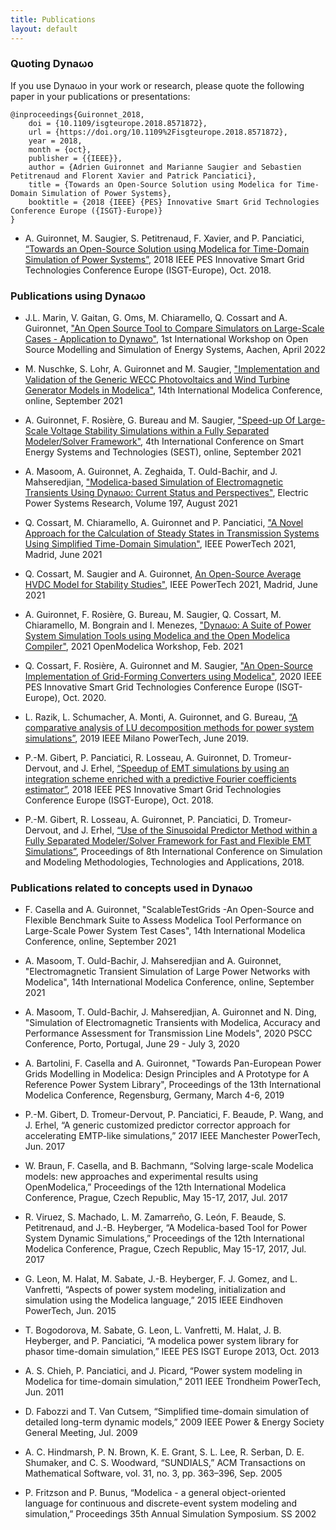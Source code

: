 ```yaml
---
title: Publications
layout: default
---
```

<!--
    Except where otherwise noted, content in this website is Copyright (c)
    2015-2019, RTE (http://www.rte-france.com) and licensed under a
    CC-BY-4.0 (https://creativecommons.org/licenses/by/4.0/)
    license. All rights reserved.
-->
### Quoting Dyna&omega;o
If you use Dyna&omega;o in your work or research, please quote the following paper in your publications or presentations:
```
@inproceedings{Guironnet_2018,
	doi = {10.1109/isgteurope.2018.8571872},
	url = {https://doi.org/10.1109%2Fisgteurope.2018.8571872},
	year = 2018,
	month = {oct},
	publisher = {{IEEE}},
	author = {Adrien Guironnet and Marianne Saugier and Sebastien Petitrenaud and Florent Xavier and Patrick Panciatici},
	title = {Towards an Open-Source Solution using Modelica for Time-Domain Simulation of Power Systems},
	booktitle = {2018 {IEEE} {PES} Innovative Smart Grid Technologies Conference Europe ({ISGT}-Europe)}
}
```
* A. Guironnet, M. Saugier, S. Petitrenaud, F. Xavier, and P. Panciatici, [“Towards an Open-Source Solution using Modelica for Time-Domain Simulation of Power Systems”](https://www.researchgate.net/publication/330234929_Towards_an_Open-Source_Solution_using_Modelica_for_Time-Domain_Simulation_of_Power_Systems), 2018 IEEE PES Innovative Smart Grid Technologies Conference Europe (ISGT-Europe), Oct. 2018.

### Publications using Dyna&omega;o

* J.L. Marin, V. Gaitan, G. Oms, M. Chiaramello, Q. Cossart and A. Guironnet, ["An Open Source Tool to Compare Simulators on Large-Scale Cases - Application to Dynawo"](https://www.researchgate.net/publication/360175983_An_Open_Source_Tool_to_Compare_Simulators_on_Large-Scale_Cases_-_Application_to_Dynawo), 1st International Workshop on Open Source Modelling and Simulation of Energy Systems, Aachen, April 2022 

* M. Nuschke, S. Lohr, A. Guironnet and M. Saugier, ["Implementation and Validation of the Generic WECC Photovoltaics and Wind Turbine Generator Models in Modelica"](https://www.researchgate.net/publication/354751869_Implementation_and_Validation_of_the_Generic_WECC_Photovoltaics_and_Wind_Turbine_Generator_Models_in_Modelica), 14th International Modelica Conference, online, September 2021

* A. Guironnet, F. Rosière, G. Bureau and M. Saugier, ["Speed-up Of Large-Scale Voltage Stability Simulations within a Fully Separated Modeler/Solver Framework"](https://www.researchgate.net/publication/354473311_Speed-up_Of_Large-Scale_Voltage_Stability_Simulations_within_a_Fully_Separated_ModelerSolver_Framework), 4th International Conference on Smart Energy Systems and Technologies (SEST), online, September 2021

* A. Masoom, A. Guironnet, A. Zeghaida, T. Ould-Bachir, and J. Mahseredjian, ["Modelica-based Simulation of Electromagnetic Transients Using Dyna&omega;o: Current Status and Perspectives"](https://www.researchgate.net/publication/351612919_Modelica-based_simulation_of_electromagnetic_transients_using_Dynaoo_Current_status_and_perspectives),  Electric Power Systems Research, Volume 197, August 2021

* Q. Cossart, M. Chiaramello, A. Guironnet and P. Panciatici, ["A Novel Approach for the Calculation of Steady States in Transmission Systems Using Simplified Time-Domain Simulation"](https://www.researchgate.net/publication/352836499_A_Novel_Approach_for_the_Calculation_of_Steady_States_in_Transmission_Systems_Using_Simplified_Time-Domain_Simulation),  IEEE PowerTech 2021, Madrid, June 2021

* Q. Cossart, M. Saugier and A. Guironnet, [An Open-Source Average HVDC Model for Stability Studies"](https://www.researchgate.net/publication/352836509_An_Open-Source_Average_HVDC_Model_for_Stability_Studies), IEEE PowerTech 2021, Madrid, June 2021

* A. Guironnet, F. Rosière, G. Bureau, M. Saugier, Q. Cossart, M. Chiaramello, M. Bongrain and I. Menezes, ["Dyna&omega;o: A Suite of Power System Simulation Tools using Modelica and the Open Modelica Compiler"](https://www.researchgate.net/publication/349057603_Dynaoo_A_Suite_of_Power_System_Simulation_Tools_using_Modelica_and_the_Open_Modelica_Compiler?ev=project), 2021 OpenModelica Workshop, Feb. 2021

* Q. Cossart, F. Rosière, A. Guironnet and M. Saugier, ["An Open-Source Implementation of Grid-Forming Converters using Modelica"](https://www.researchgate.net/publication/346523888_An_Open-Source_Implementation_of_Grid-Forming_Converters_Using_Modelica), 2020 IEEE PES Innovative Smart Grid Technologies Conference Europe (ISGT-Europe), Oct. 2020.

* L. Razik, L. Schumacher, A. Monti, A. Guironnet, and G. Bureau, [“A comparative analysis of LU decomposition methods for power system simulations”](https://www.researchgate.net/publication/335426237_A_comparative_analysis_of_LU_decomposition_methods_for_power_system_simulations?ev=project), 2019 IEEE Milano PowerTech, June 2019.

* P.-M. Gibert, P. Panciatici, R. Losseau, A. Guironnet, D. Tromeur-Dervout, and J. Erhel, [“Speedup of EMT simulations by using an integration scheme enriched with a predictive Fourier coefficients estimator”](https://www.researchgate.net/publication/330231209_Speedup_of_EMT_simulations_by_using_an_integration_scheme_enriched_with_a_predictive_Fourier_coefficients_estimator), 2018 IEEE PES Innovative Smart Grid Technologies Conference Europe (ISGT-Europe), Oct. 2018.

* P.-M. Gibert, R. Losseau, A. Guironnet, P. Panciatici, D. Tromeur-Dervout, and J. Erhel, [“Use of the Sinusoidal Predictor Method within a Fully Separated Modeler/Solver Framework for Fast and Flexible EMT Simulations”](https://www.researchgate.net/publication/326867877_Use_of_the_Sinusoidal_Predictor_Method_within_a_Fully_Separated_ModelerSolver_Framework_for_Fast_and_Flexible_EMT_Simulations?ev=project), Proceedings of 8th International Conference on Simulation and Modeling Methodologies, Technologies and Applications, 2018.

### Publications related to concepts used in Dyna&omega;o

* F. Casella and A. Guironnet, "ScalableTestGrids -An Open-Source and Flexible Benchmark Suite to Assess Modelica Tool Performance on Large-Scale Power System Test Cases", 14th International Modelica Conference, online, September 2021

* A. Masoom, T. Ould-Bachir, J. Mahseredjian and A. Guironnet, "Electromagnetic Transient Simulation of Large Power Networks with Modelica", 14th International Modelica Conference, online, September 2021

* A. Masoom, T. Ould-Bachir, J. Mahseredjian, A. Guironnet and N. Ding, "Simulation of Electromagnetic Transients with Modelica, Accuracy and Performance Assessment for Transmission Line Models", 2020 PSCC Conference, Porto, Portugal, June 29 - July 3, 2020

* A. Bartolini, F. Casella and A. Guironnet, "Towards Pan-European Power Grids Modelling in Modelica: Design Principles and A Prototype for A Reference Power System Library", Proceedings of the 13th International Modelica Conference, Regensburg, Germany, March 4-6, 2019  

* P.-M. Gibert, D. Tromeur-Dervout, P. Panciatici, F. Beaude, P. Wang, and J. Erhel, “A generic customized predictor corrector approach for accelerating EMTP-like simulations,” 2017 IEEE Manchester PowerTech, Jun. 2017

* W. Braun, F. Casella, and B. Bachmann, “Solving large-scale Modelica models: new approaches and experimental results using OpenModelica,” Proceedings of the 12th International Modelica Conference, Prague, Czech Republic, May 15-17, 2017, Jul. 2017

* R. Viruez, S. Machado, L. M. Zamarreño, G. León, F. Beaude, S. Petitrenaud, and J.-B. Heyberger, “A Modelica-based Tool for Power System Dynamic Simulations,” Proceedings of the 12th International Modelica Conference, Prague, Czech Republic, May 15-17, 2017, Jul. 2017

* G. Leon, M. Halat, M. Sabate, J.-B. Heyberger, F. J. Gomez, and L. Vanfretti, “Aspects of power system modeling, initialization and simulation using the Modelica language,” 2015 IEEE Eindhoven PowerTech, Jun. 2015

* T. Bogodorova, M. Sabate, G. Leon, L. Vanfretti, M. Halat, J. B. Heyberger, and P. Panciatici, “A modelica power system library for phasor time-domain simulation,” IEEE PES ISGT Europe 2013, Oct. 2013

* A. S. Chieh, P. Panciatici, and J. Picard, “Power system modeling in Modelica for time-domain simulation,” 2011 IEEE Trondheim PowerTech, Jun. 2011

* D. Fabozzi and T. Van Cutsem, “Simplified time-domain simulation of detailed long-term dynamic models,” 2009 IEEE Power & Energy Society General Meeting, Jul. 2009

* A. C. Hindmarsh, P. N. Brown, K. E. Grant, S. L. Lee, R. Serban, D. E. Shumaker, and C. S. Woodward, “SUNDIALS,” ACM Transactions on Mathematical Software, vol. 31, no. 3, pp. 363–396, Sep. 2005

* P. Fritzson and P. Bunus, “Modelica - a general object-oriented language for continuous and discrete-event system modeling and simulation,” Proceedings 35th Annual Simulation Symposium. SS 2002
